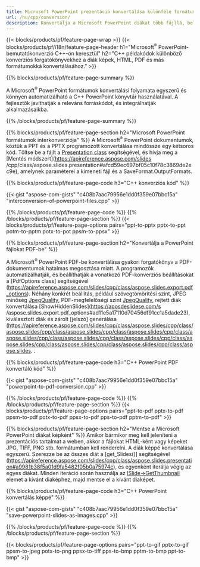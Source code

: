 ```yaml
---
title: Microsoft PowerPoint prezentáció konvertálása különféle formátumokra C++ használatával
url: /hu/cpp/conversion/
description: Konvertálja a Microsoft PowerPoint diákat több fájllá, beleértve a HTML-t, PDF-t és képformátumokat a C++ alapú alkalmazásokban.
---
```


{{< blocks/products/pf/feature-page-wrap >}}
{{< blocks/products/pf/i18n/feature-page-header h1="Microsoft<sup>®</sup> PowerPoint-bemutatókonverzió C++-on keresztül" h2="C++ példakódok különböző konverziós forgatókönyvekhez a diák képek, HTML, PDF és más formátumokká konvertálásához." >}}

{{% blocks/products/pf/feature-page-summary %}}

A Microsoft<sup>®</sup> PowerPoint formátumok konvertálási folyamata egyszerű és könnyen automatizálható a C++ PowerPoint könyvtár használatával. A fejlesztők javíthatják a releváns forráskódot, és integrálhatják alkalmazásaikba. 

{{% /blocks/products/pf/feature-page-summary  %}}

{{% blocks/products/pf/feature-page-section  h2="Microsoft PowerPoint formátumok interkonverziója" %}}
A Microsoft<sup>®</sup> PowerPoint dokumentumok, köztük a PPT és a PPTX programozott konvertálása mindössze egy kétsoros kód. Töltse be a fájlt a [Presentation class](https://apireference.aspose.com/slides/cpp/class/aspose.slides.presentation) segítségével, és hívja meg a [Mentés módszert](https://apireference.aspose.com/slides /cpp/class/aspose.slides.presentation#afcd59ec697bf05c10f78c3869de2ec9e), amelynek paraméterei a kimeneti fájl és a SaveFormat.OutputFormats.

{{% blocks/products/pf/feature-page-code h3="C++ konverziós kód" %}}

{{< gist "aspose-com-gists" "c408b7aac79956e1dd0f359e07bbc15a" "interconversion-of-powerpoint-files.cpp" >}}


{{% /blocks/products/pf/feature-page-code  %}}
{{% /blocks/products/pf/feature-page-section %}}
{{< blocks/products/pf/feature-page-options pairs="ppt-to-pptx pptx-to-ppt potm-to-pptm potx-to-pot ppsm-to-ppsx" >}}


{{% blocks/products/pf/feature-page-section  h2="Konvertálja a PowerPoint fájlokat PDF-be" %}}

A Microsoft<sup>®</sup> PowerPoint PDF-be konvertálása gyakori forgatókönyv a PDF-dokumentumok hatalmas megosztása miatt. A programozók automatizálhatják, és beállíthatják a vonatkozó PDF-konverziós beállításokat a [PdfOptions class] segítségével (https://apireference.aspose.com/slides/cpp/class/aspose.slides.export.pdf_options). Néhány konkrét beállítás, például szövegtömörítési szint, JPEG minőség [JpegQuality](https://apireference.aspose.com/slides/cpp/class/aspose.slides.export.pdf_options#a6bbf3bd303430757aa85ac9e3d184861), PDF-megfelelőségi szint [JpegQuality](https://apireference.aspose.com/slides/cpp/class/aspose.slides.export.pdf_options#aa9dfc92dd22455248ac171c24876cb8f), rejtett diák konvertálása [ShowHiddenSlides](https://aposdeslidese.com/s /aspose.slides.export.pdf_options#ad11e5a17110d70456df91cc1a5dade23), kiválasztott diák és zárolt [jelszó] generálása (https://apireference.aspose.com/slides/cpp/class/aspose.slides/cpp/class/aspose.slides/cpp/class/aspose.slides/cpp/class/aspose.slides/cpp/class/aspose.slides/cpp/class/aspose.slides/cpp/class/aspose.slides/cpp/class/aspose.slides/cpp/class/aspose.slides/cpp/class/aspose.slides/cpp/class/aspose.slides. .

{{% blocks/products/pf/feature-page-code h3="C++ PowerPoint PDF konvertáló kód" %}}

{{< gist "aspose-com-gists" "c408b7aac79956e1dd0f359e07bbc15a" "powerpoint-to-pdf-conversion.cpp" >}}

{{% /blocks/products/pf/feature-page-code  %}}
{{% /blocks/products/pf/feature-page-section %}}
{{< blocks/products/pf/feature-page-options pairs="ppt-to-pdf pptx-to-pdf ppsm-to-pdf potx-to-pdf ppsx-to-pdf pps-to-pdf pptm-to-pdf" >}}


{{% blocks/products/pf/feature-page-section  h2="Mentse a Microsoft PowerPoint diákat képként" %}}
Amikor bármikor meg kell jeleníteni a prezentációs tartalmat a weben, akkor a fájlokat HTML-ként vagy képeket JPG, TIFF, PNG stb. formátumban kell renderelni. A diák képpé konvertálása egyszerű. Szerezze be az összes diát a [get_Slides()] segítségével (https://apireference.aspose.com/slides/cpp/class/aspose.slides.presentation#a9981b38f5a01d9fa5482f05b0a75974c), és egyenként iterálja végig az egyes diákat. Minden iteráció során használja az [ISlide->GetThumbnail](https://apireference.aspose.com/slides/cpp/class/aspose.slides.i_slide#a7bd377d403ff886232df21351c1fe783) elemet a kívánt diaképhez, majd mentse el a kívánt diaképet. 

{{% blocks/products/pf/feature-page-code h3="C++ PowerPoint konvertálás képpé" %}}

{{< gist "aspose-com-gists" "c408b7aac79956e1dd0f359e07bbc15a" "save-powerpoint-slides-as-images.cpp" >}}

{{% /blocks/products/pf/feature-page-code %}}
{{% /blocks/products/pf/feature-page-section %}}

{{< blocks/products/pf/feature-page-options pairs="ppt-to-gif pptx-to-gif ppsm-to-jpeg potx-to-png ppsx-to-tiff pps-to-bmp pptm-to-bmp ppt-to-bmp" >}}